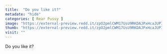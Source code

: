 ```yaml
---
title:  "Do you like it?"
metadate: "hide"
categories: [ Rear Pussy ]
image: "https://external-preview.redd.it/zpO2pmlCWM17UsU9RKDAJPxHcaJUPIXQHvFzSu24C_A.gif?format=png8&s=e0c6595fd8d1072575e87d98d52046b2835f6589"
thumb: "https://external-preview.redd.it/zpO2pmlCWM17UsU9RKDAJPxHcaJUPIXQHvFzSu24C_A.gif?width=320&crop=smart&format=png8&s=960acafdcc2a2734df98014ef115622f855a5ba9"
visit: ""
---
```

Do you like it?
